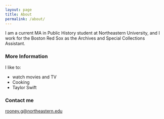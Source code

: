 ```yaml
---
layout: page
title: About
permalink: /about/
---
```


I am a current MA in Public History student at Northeastern University, and I work for the Boston Red Sox as the Archives and Special Collections Assistant. 

### More Information

I like to: 
* watch movies and TV
* Cooking 
* Taylor Swift

### Contact me

rooney.g@northeastern.edu
